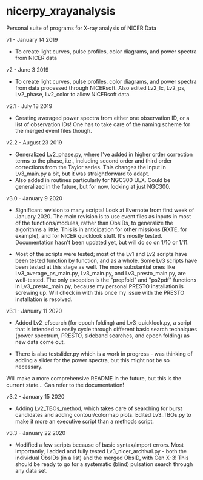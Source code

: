 # nicerpy_xrayanalysis
Personal suite of programs for X-ray analysis of NICER Data 

v1 - January 14 2019 

- To create light curves, pulse profiles, color diagrams, and power spectra from NICER data

v2 - June 3 2019 

- To create light curves, pulse profiles, color diagrams, and power spectra from data processed through NICERsoft. Also edited Lv2_lc, Lv2_ps, Lv2_phase, Lv2_color to allow NICERsoft data.

v2.1 - July 18 2019

- Creating averaged power spectra from either one observation ID, or a list of observation IDs! One has to take care of the naming scheme for the merged event files though. 

v2.2 - August 23 2019

- Generalized Lv2_phase.py, where I've added in higher order correction terms to the phase, i.e., including second order and third order corrections from the Taylor series. This changes the input in Lv3_main.py a bit, but it was straightforward to adapt.
- Also added in routines particularly for NGC300 ULX. Could be generalized in the future, but for now, looking at just NGC300.

v3.0 - January 9 2020

- Significant revision to many scripts! Look at Evernote from first week of January 2020. The main revision is to use event files as inputs in most of the functions/modules, rather than ObsIDs, to generalize the algorithms a little. This is in anticipation for other missions (RXTE, for example), and for NICER quicklook stuff. It's mostly tested. Documentation hasn't been updated yet, but will do so on 1/10 or 1/11. 

- Most of the scripts were tested; most of the Lv1 and Lv2 scripts have been tested function by function, and as a whole. Some Lv3 scripts have been tested at this stage as well. The more substantial ones like Lv3_average_ps_main.py, Lv3_main.py, and Lv3_presto_main.py, are well-tested. The only exception is the "prepfold" and "ps2pdf" functions in Lv3_presto_main.py, because my personal PRESTO installation is screwing up. Will check in with this once my issue with the PRESTO installation is resolved.

v3.1 - January 11 2020

- Added Lv2_efsearch (for epoch folding) and Lv3_quicklook.py, a script that is intended to easily cycle through different basic search techniques (power spectrum, PRESTO, sideband searches, and epoch folding) as new data come out. 

- There is also testslider.py which is a work in progress - was thinking of adding a slider for the power spectra, but this might not be so necessary.

Will make a more comprehensive README in the future, but this is the current state... Can refer to the documentation! 

v3.2 - January 15 2020

- Adding Lv2_TBOs_method, which takes care of searching for burst candidates and adding contour/colormap plots. Edited Lv3_TBOs.py to make it more an executive script than a methods script.

v3.3 - January 22 2020

- Modified a few scripts because of basic syntax/import errors. Most importantly, I added and fully tested Lv3_nicer_archival.py - both the individual ObsIDs (in a list) and the merged ObsID, with Cen X-3! This should be ready to go for a systematic (blind) pulsation search through any data set.
